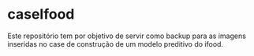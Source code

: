 # caseIfood
Este repositório tem por objetivo de servir como backup para as imagens inseridas no case de construção de um modelo preditivo do ifood. 
